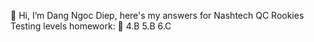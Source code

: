 👋 Hi, I’m Dang Ngoc Diep, here's my answers for Nashtech QC Rookies Testing levels homework: 👀 
4.B
5.B
6.C
